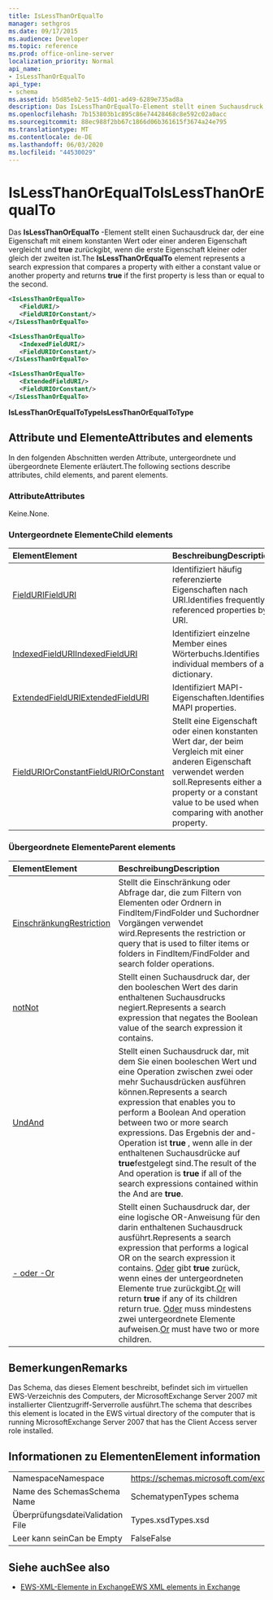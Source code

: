 ```yaml
---
title: IsLessThanOrEqualTo
manager: sethgros
ms.date: 09/17/2015
ms.audience: Developer
ms.topic: reference
ms.prod: office-online-server
localization_priority: Normal
api_name:
- IsLessThanOrEqualTo
api_type:
- schema
ms.assetid: b5d85eb2-5e15-4d01-ad49-6289e735ad8a
description: Das IsLessThanOrEqualTo-Element stellt einen Suchausdruck dar, der eine Eigenschaft mit einem konstanten Wert oder einer anderen Eigenschaft vergleicht und true zurückgibt, wenn die erste Eigenschaft kleiner oder gleich der zweiten ist.
ms.openlocfilehash: 7b153803b1c895c86e74428468c8e592c02a0acc
ms.sourcegitcommit: 88ec988f2bb67c1866d06b361615f3674a24e795
ms.translationtype: MT
ms.contentlocale: de-DE
ms.lasthandoff: 06/03/2020
ms.locfileid: "44530029"
---
```

# <a name="islessthanorequalto"></a><span data-ttu-id="7b57d-103">IsLessThanOrEqualTo</span><span class="sxs-lookup"><span data-stu-id="7b57d-103">IsLessThanOrEqualTo</span></span>

<span data-ttu-id="7b57d-104">Das **IsLessThanOrEqualTo** -Element stellt einen Suchausdruck dar, der eine Eigenschaft mit einem konstanten Wert oder einer anderen Eigenschaft vergleicht und **true** zurückgibt, wenn die erste Eigenschaft kleiner oder gleich der zweiten ist.</span><span class="sxs-lookup"><span data-stu-id="7b57d-104">The **IsLessThanOrEqualTo** element represents a search expression that compares a property with either a constant value or another property and returns **true** if the first property is less than or equal to the second.</span></span> 
  
```xml
<IsLessThanOrEqualTo>
   <FieldURI/>
   <FieldURIOrConstant/>
</IsLessThanOrEqualTo>
```

```xml
<IsLessThanOrEqualTo>
   <IndexedFieldURI/> 
   <FieldURIOrConstant/>
</IsLessThanOrEqualTo>
```

```xml
<IsLessThanOrEqualTo>
   <ExtendedFieldURI/> 
   <FieldURIOrConstant/>
</IsLessThanOrEqualTo>
```

<span data-ttu-id="7b57d-105">**IsLessThanOrEqualToType**</span><span class="sxs-lookup"><span data-stu-id="7b57d-105">**IsLessThanOrEqualToType**</span></span>

## <a name="attributes-and-elements"></a><span data-ttu-id="7b57d-106">Attribute und Elemente</span><span class="sxs-lookup"><span data-stu-id="7b57d-106">Attributes and elements</span></span>

<span data-ttu-id="7b57d-107">In den folgenden Abschnitten werden Attribute, untergeordnete und übergeordnete Elemente erläutert.</span><span class="sxs-lookup"><span data-stu-id="7b57d-107">The following sections describe attributes, child elements, and parent elements.</span></span>
  
### <a name="attributes"></a><span data-ttu-id="7b57d-108">Attribute</span><span class="sxs-lookup"><span data-stu-id="7b57d-108">Attributes</span></span>

<span data-ttu-id="7b57d-109">Keine.</span><span class="sxs-lookup"><span data-stu-id="7b57d-109">None.</span></span>
  
### <a name="child-elements"></a><span data-ttu-id="7b57d-110">Untergeordnete Elemente</span><span class="sxs-lookup"><span data-stu-id="7b57d-110">Child elements</span></span>

|<span data-ttu-id="7b57d-111">**Element**</span><span class="sxs-lookup"><span data-stu-id="7b57d-111">**Element**</span></span>|<span data-ttu-id="7b57d-112">**Beschreibung**</span><span class="sxs-lookup"><span data-stu-id="7b57d-112">**Description**</span></span>|
|:-----|:-----|
|[<span data-ttu-id="7b57d-113">FieldURI</span><span class="sxs-lookup"><span data-stu-id="7b57d-113">FieldURI</span></span>](fielduri.md) <br/> |<span data-ttu-id="7b57d-114">Identifiziert häufig referenzierte Eigenschaften nach URI.</span><span class="sxs-lookup"><span data-stu-id="7b57d-114">Identifies frequently referenced properties by URI.</span></span>  <br/> |
|[<span data-ttu-id="7b57d-115">IndexedFieldURI</span><span class="sxs-lookup"><span data-stu-id="7b57d-115">IndexedFieldURI</span></span>](indexedfielduri.md) <br/> |<span data-ttu-id="7b57d-116">Identifiziert einzelne Member eines Wörterbuchs.</span><span class="sxs-lookup"><span data-stu-id="7b57d-116">Identifies individual members of a dictionary.</span></span>  <br/> |
|[<span data-ttu-id="7b57d-117">ExtendedFieldURI</span><span class="sxs-lookup"><span data-stu-id="7b57d-117">ExtendedFieldURI</span></span>](extendedfielduri.md) <br/> |<span data-ttu-id="7b57d-118">Identifiziert MAPI-Eigenschaften.</span><span class="sxs-lookup"><span data-stu-id="7b57d-118">Identifies MAPI properties.</span></span>  <br/> |
|[<span data-ttu-id="7b57d-119">FieldURIOrConstant</span><span class="sxs-lookup"><span data-stu-id="7b57d-119">FieldURIOrConstant</span></span>](fielduriorconstant.md) <br/> |<span data-ttu-id="7b57d-120">Stellt eine Eigenschaft oder einen konstanten Wert dar, der beim Vergleich mit einer anderen Eigenschaft verwendet werden soll.</span><span class="sxs-lookup"><span data-stu-id="7b57d-120">Represents either a property or a constant value to be used when comparing with another property.</span></span>  <br/> |
   
### <a name="parent-elements"></a><span data-ttu-id="7b57d-121">Übergeordnete Elemente</span><span class="sxs-lookup"><span data-stu-id="7b57d-121">Parent elements</span></span>

|<span data-ttu-id="7b57d-122">**Element**</span><span class="sxs-lookup"><span data-stu-id="7b57d-122">**Element**</span></span>|<span data-ttu-id="7b57d-123">**Beschreibung**</span><span class="sxs-lookup"><span data-stu-id="7b57d-123">**Description**</span></span>|
|:-----|:-----|
|[<span data-ttu-id="7b57d-124">Einschränkung</span><span class="sxs-lookup"><span data-stu-id="7b57d-124">Restriction</span></span>](restriction.md) <br/> |<span data-ttu-id="7b57d-125">Stellt die Einschränkung oder Abfrage dar, die zum Filtern von Elementen oder Ordnern in FindItem/FindFolder und Suchordner Vorgängen verwendet wird.</span><span class="sxs-lookup"><span data-stu-id="7b57d-125">Represents the restriction or query that is used to filter items or folders in FindItem/FindFolder and search folder operations.</span></span>  <br/> |
|[<span data-ttu-id="7b57d-126">not</span><span class="sxs-lookup"><span data-stu-id="7b57d-126">Not</span></span>](not.md) <br/> |<span data-ttu-id="7b57d-127">Stellt einen Suchausdruck dar, der den booleschen Wert des darin enthaltenen Suchausdrucks negiert.</span><span class="sxs-lookup"><span data-stu-id="7b57d-127">Represents a search expression that negates the Boolean value of the search expression it contains.</span></span>  <br/> |
|[<span data-ttu-id="7b57d-128">Und</span><span class="sxs-lookup"><span data-stu-id="7b57d-128">And</span></span>](and.md) <br/> |<span data-ttu-id="7b57d-129">Stellt einen Suchausdruck dar, mit dem Sie einen booleschen Wert und eine Operation zwischen zwei oder mehr Suchausdrücken ausführen können.</span><span class="sxs-lookup"><span data-stu-id="7b57d-129">Represents a search expression that enables you to perform a Boolean And operation between two or more search expressions.</span></span> <span data-ttu-id="7b57d-130">Das Ergebnis der and-Operation ist **true** , wenn alle in der enthaltenen Suchausdrücke auf **true**festgelegt sind.</span><span class="sxs-lookup"><span data-stu-id="7b57d-130">The result of the And operation is **true** if all of the search expressions contained within the And are **true**.</span></span>  <br/> |
|[<span data-ttu-id="7b57d-131">- oder -</span><span class="sxs-lookup"><span data-stu-id="7b57d-131">Or</span></span>](or.md) <br/> |<span data-ttu-id="7b57d-132">Stellt einen Suchausdruck dar, der eine logische OR-Anweisung für den darin enthaltenen Suchausdruck ausführt.</span><span class="sxs-lookup"><span data-stu-id="7b57d-132">Represents a search expression that performs a logical OR on the search expression it contains.</span></span> <span data-ttu-id="7b57d-133">[Oder](or.md) gibt **true** zurück, wenn eines der untergeordneten Elemente true zurückgibt.</span><span class="sxs-lookup"><span data-stu-id="7b57d-133">[Or](or.md) will return **true** if any of its children return true.</span></span> <span data-ttu-id="7b57d-134">[Oder](or.md) muss mindestens zwei untergeordnete Elemente aufweisen.</span><span class="sxs-lookup"><span data-stu-id="7b57d-134">[Or](or.md) must have two or more children.</span></span>  <br/> |
   
## <a name="remarks"></a><span data-ttu-id="7b57d-135">Bemerkungen</span><span class="sxs-lookup"><span data-stu-id="7b57d-135">Remarks</span></span>

<span data-ttu-id="7b57d-136">Das Schema, das dieses Element beschreibt, befindet sich im virtuellen EWS-Verzeichnis des Computers, der MicrosoftExchange Server 2007 mit installierter Clientzugriff-Serverrolle ausführt.</span><span class="sxs-lookup"><span data-stu-id="7b57d-136">The schema that describes this element is located in the EWS virtual directory of the computer that is running MicrosoftExchange Server 2007 that has the Client Access server role installed.</span></span>
  
## <a name="element-information"></a><span data-ttu-id="7b57d-137">Informationen zu Elementen</span><span class="sxs-lookup"><span data-stu-id="7b57d-137">Element information</span></span>

|||
|:-----|:-----|
|<span data-ttu-id="7b57d-138">Namespace</span><span class="sxs-lookup"><span data-stu-id="7b57d-138">Namespace</span></span>  <br/> |https://schemas.microsoft.com/exchange/services/2006/types  <br/> |
|<span data-ttu-id="7b57d-139">Name des Schemas</span><span class="sxs-lookup"><span data-stu-id="7b57d-139">Schema Name</span></span>  <br/> |<span data-ttu-id="7b57d-140">Schematypen</span><span class="sxs-lookup"><span data-stu-id="7b57d-140">Types schema</span></span>  <br/> |
|<span data-ttu-id="7b57d-141">Überprüfungsdatei</span><span class="sxs-lookup"><span data-stu-id="7b57d-141">Validation File</span></span>  <br/> |<span data-ttu-id="7b57d-142">Types.xsd</span><span class="sxs-lookup"><span data-stu-id="7b57d-142">Types.xsd</span></span>  <br/> |
|<span data-ttu-id="7b57d-143">Leer kann sein</span><span class="sxs-lookup"><span data-stu-id="7b57d-143">Can be Empty</span></span>  <br/> |<span data-ttu-id="7b57d-144">False</span><span class="sxs-lookup"><span data-stu-id="7b57d-144">False</span></span>  <br/> |
   
## <a name="see-also"></a><span data-ttu-id="7b57d-145">Siehe auch</span><span class="sxs-lookup"><span data-stu-id="7b57d-145">See also</span></span>

- [<span data-ttu-id="7b57d-146">EWS-XML-Elemente in Exchange</span><span class="sxs-lookup"><span data-stu-id="7b57d-146">EWS XML elements in Exchange</span></span>](ews-xml-elements-in-exchange.md)

